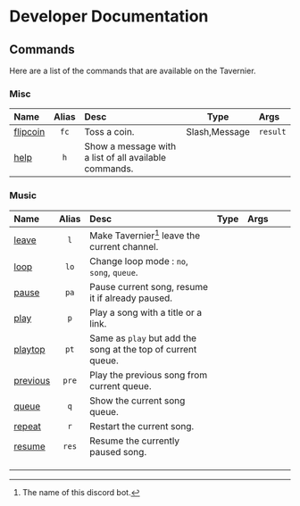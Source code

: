 # Developer Documentation

## Commands

Here are a list of the commands that are available on the Tavernier.

### Misc

|               Name               | Alias |                         Desc                          |     Type      |   Args   |
| :------------------------------- | :---: | :---------------------------------------------------- | :-----------: | :------- |
| [flipcoin](commands/flipcoin.md) | `fc`  | Toss a coin.                                          | Slash,Message | `result` |
| [help](commands/help.md)         |  `h`  | Show a message with a list of all available commands. |               |          |

### Music

|               Name               | Alias |                             Desc                             | Type  | Args |     |     |
| :------------------------------- | :---: | :----------------------------------------------------------- | :---: | :--- | --- | --- |
| [leave](commands/leave.md)       |  `l`  | Make Tavernier[^1] leave the current channel.                 |       |      |     |     |
| [loop](commands/loop.md)         | `lo`  | Change loop mode : `no`, `song`, `queue`.                    |       |      |     |     |
| [pause](commands/pause.md)       | `pa`  | Pause current song, resume it if already paused.             |       |      |     |     |
| [play](commands/play.md)         |  `p`  | Play a song with a title or a link.                          |       |      |     |     |
| [playtop](commands/playtop.md)   | `pt`  | Same as `play` but add the song at the top of current queue. |       |      |     |     |
| [previous](commands/previous.md) | `pre` | Play the previous song from current queue.                   |       |      |     |     |
| [queue](commands/queue.md)       |  `q`  | Show the current song queue.                                 |       |      |     |     |
| [repeat](commands/repeat.md)     |  `r`  | Restart the current song.                                    |       |      |     |     |
| [resume](commands/resume.md)     | `res` | Resume the currently paused song.                            |       |      |     |     |
|                                  |       |                                                              |       |      |     |     |
|                                  |       |                                                              |       |      |     |     |
|                                  |       |                                                              |       |      |     |     |


[^1]: The name of this discord bot.
